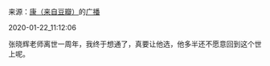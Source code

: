 来源：[康（来自豆瓣）](https://www.douban.com/people/smokysmoky/)的[广播](https://www.douban.com/people/smokysmoky/status/2770048847/)


2020-01-22_11:12:06


张晓辉老师离世一周年，我终于想通了，真要让他选，他多半还不愿意回到这个世上呢。
